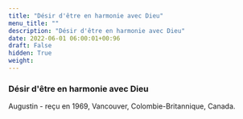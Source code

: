 ```yaml
---
title: "Désir d'être en harmonie avec Dieu"
menu_title: ""
description: "Désir d'être en harmonie avec Dieu"
date: 2022-06-01 06:00:01+00:96
draft: False
hidden: True
weight:
---
```

### Désir d'être en harmonie avec Dieu

Augustin - reçu en 1969, Vancouver, Colombie-Britannique, Canada.
